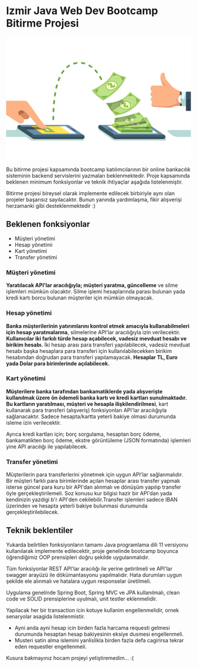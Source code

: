 # Izmir Java Web Dev Bootcamp Bitirme Projesi

![money transfer](money_transfer.jpg)

Bu bitirme projesi kapsamında bootcamp katılımcılarının bir online bankacılık sisteminin backend servislerini yazmaları 
beklenmektedir. Proje kapsamında beklenen minimum fonksiyonlar ve teknik ihtiyaçlar aşağıda listelenmiştir.

Bitirme projesi bireysel olarak implemente edilecek birbiriyle aynı olan projeler başarısız sayılacaktır. Bunun yanında
yardımlaşma, fikir alışverişi herzamanki gibi desteklenmektedir :) 

## Beklenen fonksiyonlar
* Müşteri yönetimi
* Hesap yönetimi
* Kart yönetimi
* Transfer yönetimi

### Müşteri yönetimi
**Yaratılacak API'lar aracılığıyla; müşteri yaratma, güncelleme** ve silme işlemleri mümkün olacaktır. Silme işlemi hesaplarında
parası bulunan yada kredi kartı borcu bulunan müşteriler için mümkün olmayacak.

### Hesap yönetimi
**Banka müşterilerinin yatırımlarını kontrol etmek amacıyla kullanabilmeleri için hesap yaratmalarına**, silmelerine API'lar
aracılığıyla izin verilecektir. **Kullanıcılar iki farkılı türde hesap açabilecek, vadesiz mevduat hesabı ve birikim hesabı.**
İki hesap arası para transferi yapılabilecek, vadesiz mevduat hesabı başka hesaplara para transferi için kullanılabilecekken
birikim hesabından doğrudan para transferi yapılamayacak. 
**Hesaplar TL, Euro yada Dolar para birimlerinde açılabilecek.**

### Kart yönetimi
**Müşterilere banka tarafından bankamatiklerde yada alışverişte kullanılmak üzere ön ödemeli banka kartı ve kredi kartları sunulmaktadır. Bu kartların yaratılması, müşteri ve hesapla ilişkilendirilmesi**, kart kullanarak para transferi (alışveriş) 
fonksiyonları API'lar aracılığıyla sağlanacaktır. Sadece hesapta/kartta yeterli bakiye olmasi durumunda isleme izin verilecektir.

Ayrıca kredi kartları için; borç sorgulama, hesaptan borç ödeme, bankamatikten borç ödeme, ekstre görüntüleme (JSON formatında) 
işlemleri yine API aracılığı ile yapılabilecek.

### Transfer yönetimi
Müşterilerin para transferlerini yönetmek için uygun API'lar sağlanmalıdır. Bir müşteri farklı para birimlerinde açılan 
hesaplar arası transfer yapmak isterse güncel para kuru bir API'dan alınmalı ve dönüşüm yapılıp transfer öyle gerçekleştirilemeli. 
Soz konusu kur bilgisi hazir bir API'dan yada kendinizin yazdigi b'r API'den cekilebilir.Transfer işlemleri sadece IBAN üzerinden 
ve hesapta yeterli bakiye bulunmasi durumunda gerçekleştirilebilecek.

## Teknik beklentiler
Yukarda belirtilen fonksiyonların tamamı Java programlama dili 11 versiyonu kullanılarak implemente edilecektir, proje genelinde
bootcamp boyunca öğrendiğimiz OOP prensipleri doğru şekilde uygulanmalıdır. 

Tüm fonksiyonlar REST API'lar aracılığı ile yerine getirilmeli ve API'lar swagger arayüzü ile dökümantasyonu yapılmalıdır.
Hata durumları uygun şekilde ele alınmalı ve hatalara uygun responselar üretilmeli.

Uygulama genelinde Spring Boot, Spring MVC ve JPA kullanılmalı, clean code ve SOLID prensiplerine uyulmalı, unit testler 
eklenmelidir.

Yapilacak her bir transaction icin kotuye kullanim engellenmelidir, ornek senaryolar asagida listelenmistir.
- Ayni anda ayni hesap icin birden fazla harcama requesti gelmesi durumunda hesaptan hesap bakiyesinin eksiye dusmesi engellenmeli.
- Musteri satin alma islemini yanlislikla birden fazla defa cagirirsa tekrar eden requestler engellenmeli.

Kusura bakmayınız hocam projeyi yetiştiremedim... :(
